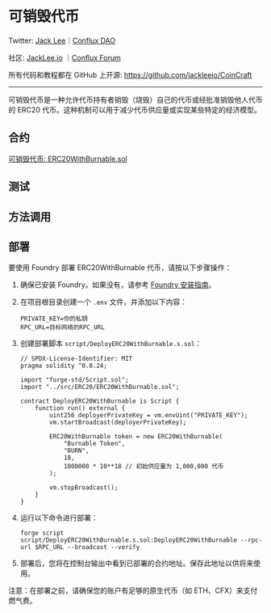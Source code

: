 # 可销毁代币

Twitter: [Jack Lee](https://x.com/jackleeio)｜[Conflux DAO](https://x.com/ConfluxDAO)

社区: [JackLee.io](https://jacklee.io/) ｜[Conflux Forum](https://forum.conflux.fun/)

所有代码和教程都在 GitHub 上开源: https://github.com/jackleeio/CoinCraft

---

可销毁代币是一种允许代币持有者销毁（烧毁）自己的代币或经批准销毁他人代币的 ERC20 代币。这种机制可以用于减少代币供应量或实现某些特定的经济模型。

## 合约

[可销毁代币: ERC20WithBurnable.sol](../../src/ERC20/ERC20WithBurnable.sol)

## 测试

## 方法调用

## 部署

要使用 Foundry 部署 ERC20WithBurnable 代币，请按以下步骤操作：

1. 确保已安装 Foundry。如果没有，请参考 [Foundry 安装指南](https://book.getfoundry.sh/getting-started/installation)。

2. 在项目根目录创建一个 `.env` 文件，并添加以下内容：

   ```
   PRIVATE_KEY=你的私钥
   RPC_URL=目标网络的RPC_URL
   ```

3. 创建部署脚本 `script/DeployERC20WithBurnable.s.sol`：

   ```solidity:script/DeployERC20WithBurnable.s.sol
   // SPDX-License-Identifier: MIT
   pragma solidity ^0.8.24;

   import "forge-std/Script.sol";
   import "../src/ERC20/ERC20WithBurnable.sol";

   contract DeployERC20WithBurnable is Script {
       function run() external {
           uint256 deployerPrivateKey = vm.envUint("PRIVATE_KEY");
           vm.startBroadcast(deployerPrivateKey);

           ERC20WithBurnable token = new ERC20WithBurnable(
               "Burnable Token",
               "BURN",
               18,
               1000000 * 10**18 // 初始供应量为 1,000,000 代币
           );

           vm.stopBroadcast();
       }
   }
   ```

4. 运行以下命令进行部署：

   ```
   forge script script/DeployERC20WithBurnable.s.sol:DeployERC20WithBurnable --rpc-url $RPC_URL --broadcast --verify
   ```

5. 部署后，您将在控制台输出中看到已部署的合约地址。保存此地址以供将来使用。

注意：在部署之前，请确保您的账户有足够的原生代币（如 ETH、CFX）来支付燃气费。